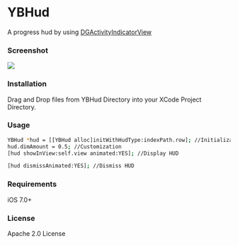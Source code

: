 # YBHud
A progress hud by using [DGActivityIndicatorView](https://github.com/gontovnik/DGActivityIndicatorView)

### Screenshot
![](https://github.com/YahyaBagia/YBHud/blob/master/YBHud/Images/YBHud.gif)

### Installation
Drag and Drop files from YBHud Directory into your XCode Project Directory.

### Usage
```sh
YBHud *hud = [[YBHud alloc]initWithHudType:indexPath.row]; //Initialization
hud.dimAmount = 0.5; //Customization
[hud showInView:self.view animated:YES]; //Display HUD

[hud dismissAnimated:YES]; //Dismiss HUD
```
### Requirements
iOS 7.0+

### License
Apache 2.0 License
